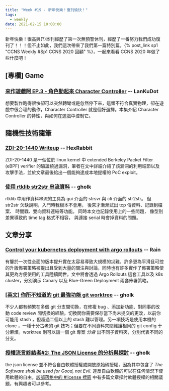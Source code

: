 ```yaml
---
title: "Week #19 - 新年快樂！復刊愉快！"
tags:
  - weekly
date: 2021-02-15 10:00:00
---
```


新年快樂！很高興(?)本刊經歷了第一次無預警休刊，經歷了一番努力我們成功復刊了！！！但不止如此，我們這次帶來了我們第一篇特別篇，{% post_link sp1 "CCNS Weekly #Sp1 CCNS 2020 回顧" %}，一起來看看 CCNS 2020 年做了些什麼吧！

## [專欄] Game

### [來作遊戲阿 EP.3 - 角色動起來 Character Controller](https://youtu.be/DumPGt7jz-g) -- LanKuDot

想要製作跑得很快卻可以突然轉彎或是忽然停下來，這類不符合真實物理，卻在遊戲中很合理的動作，Character Controller 就是個好選擇。本集介紹 Character Controller 的特性，與如何在遊戲中控制它。

## 隨機性技術隨筆

### [ZDI-20-1440 Writeup](https://blog.hexrabbit.io/2021/02/07/ZDI-20-1440-writeup/) -- HexRabbit

ZDI-20-1440 是一個位於 linux kernel 中 extended Berkeley Packet Filter (eBPF) verifier 的驗證繞過漏洞，筆者在文中詳細介紹了該漏洞的利用細節以及攻擊手法，並於文章最後給出一個能夠達成本地提權的 PoC exploit。

### [使用 rtklib str2str 串流資料](http://gholk.github.io/gnss-rtklib-str2str-stream-usage.html) -- gholk

rtklib 中用作資料串流的工具為 gui 介面的 strsvr 與 cli 介面的 str2str。 但 str2str 欠缺說明，入門時我根本不會用， 後來才漸漸試出 tcp 傳資料、記錄到檔案、 時間戳、雙向資料連結等功能。 同時本文也記錄使用上的一些問題， 像型別差異導致的 time tag 格式不相容， 與連接 serial 時會掉資料的問題。

## 文章分享

### [Control your kubernetes deployment with argo rollouts](https://medium.com/@ptran32/control-your-kubernetes-deployment-with-argo-rollouts-adb54c4e9b7d) -- Rain

有鑒於一次性全面的版本提升實在太容易導致大規模的災難，許多更為平滑且可控的升版佈署策略被提出且受到大量的關注與討論，同時也有許多實作了佈署策略使其更為方便使用的工具陸續問世。文中將會透過 Argo Rollouts 這套工具以及 k8s cluster，分別演示 Canary 以及 Blue-Green Deployment 兩套佈署策略。

### [[英文] 你所不知道的 git 最強功能 git worktree](https://medium.com/swlh/git-worktrees-the-best-git-feature-youve-never-heard-of-9cd21df67baf) -- gholk

不少人都有頻繁在多個 git 分支間切換，在修複 bug 、添加新功能、對同事的改動 code review 間切換的經驗。切換間你需要保存當下尚未提交的更改，以前你可能用 stash ，但超過二個以上的 stash 難以管理。另一項技巧是使用本機的 clone ，一種十分古老的 git 技巧；但要在不同資料夾間維護相同的 git config 十分麻煩。worktree 則可以讓一個 git 專案 _分身_ 出不同子資料夾，分別代表不同的分支。

### [授權流言終結者#2: The JSON License 的分析與探討](https://blog.gcos.me/post/2012-05-03_opensource_myth_buster_2_json_license/) -- gholk

the json license 並不符合自由軟體授權或開放原始碼授權，因為其中包含了 _The Software shall be used for Good, not Evil._ 違反自由軟體的可以在任何情況下使用軟體的自由。[該部落格中的 #license 標籤](https://blog.gcos.me/tags/license/page/2/) 中有多篇文章探討軟體授權的相關議題，有興趣者可以參考。
